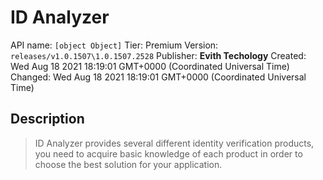 # ID Analyzer
API name: `[object Object]`
Tier: Premium
Version: `releases/v1.0.1507\1.0.1507.2528`
Publisher: **Evith Techology**
Created: Wed Aug 18 2021 18:19:01 GMT+0000 (Coordinated Universal Time)
Changed: Wed Aug 18 2021 18:19:01 GMT+0000 (Coordinated Universal Time)

## Description
> ID Analyzer provides several different identity verification products, you need to acquire basic knowledge of each product in order to choose the best solution for your application.
